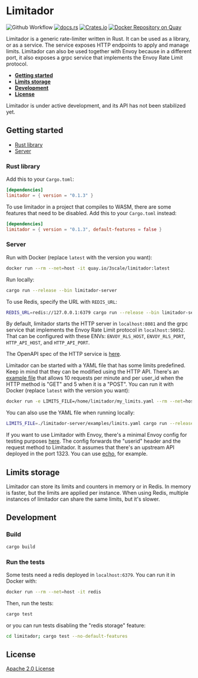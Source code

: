 # Limitador

![Github Workflow](https://github.com/3scale/limitador/workflows/Rust/badge.svg)
[![docs.rs](https://docs.rs/limitador/badge.svg)](https://docs.rs/limitador)
[![Crates.io](https://img.shields.io/crates/v/limitador)](https://crates.io/crates/limitador)
[![Docker Repository on Quay](https://quay.io/repository/3scale/limitador/status
"Docker Repository on Quay")](https://quay.io/repository/3scale/limitador)

Limitador is a generic rate-limiter written in Rust. It can be used as a
library, or as a service. The service exposes HTTP endpoints to apply and manage
limits. Limitador can also be used together with Envoy because in a different
port, it also exposes a grpc service that implements the Envoy Rate Limit
protocol.

- [**Getting started**](#getting-started)
- [**Limits storage**](#limits-storage)
- [**Development**](#development)
- [**License**](#license)

Limitador is under active development, and its API has not been stabilized yet.

## Getting started

- [Rust library](#rust-library)
- [Server](#server)

### Rust library

Add this to your `Cargo.toml`:
```toml
[dependencies]
limitador = { version = "0.1.3" }
```

To use limitador in a project that compiles to WASM, there are some features
that need to be disabled. Add this to your `Cargo.toml` instead:
```toml
[dependencies]
limitador = { version = "0.1.3", default-features = false }
```

### Server

Run with Docker (replace `latest` with the version you want):
```bash
docker run --rm --net=host -it quay.io/3scale/limitador:latest
```

Run locally:
```bash
cargo run --release --bin limitador-server
```

To use Redis, specify the URL with `REDIS_URL`:
```bash
REDIS_URL=redis://127.0.0.1:6379 cargo run --release --bin limitador-server
```

By default, limitador starts the HTTP server in `localhost:8081` and the grpc
service that implements the Envoy Rate Limit protocol in `localhost:50052`. That
can be configured with these ENVs: `ENVOY_RLS_HOST`, `ENVOY_RLS_PORT`,
`HTTP_API_HOST`, and `HTTP_API_PORT`.

The OpenAPI spec of the HTTP service is
[here](limitador-server/docs/http_server_spec.json).

Limitador can be started with a YAML file that has some limits predefined. Keep
in mind that they can be modified using the HTTP API. There's an [example
file](limitador-server/examples/limits.yaml) that allows 10 requests per minute
and per user_id when the HTTP method is "GET" and 5 when it is a "POST". You can
run it with Docker (replace `latest` with the version you want):
```bash
docker run -e LIMITS_FILE=/home/limitador/my_limits.yaml --rm --net=host -it -v $(pwd)/limitador-server/examples/limits.yaml:/home/limitador/my_limits.yaml:ro quay.io/3scale/limitador:latest
```

You can also use the YAML file when running locally:
```bash
LIMITS_FILE=./limitador-server/examples/limits.yaml cargo run --release --bin limitador-server 
```

If you want to use Limitador with Envoy, there's a minimal Envoy config for
testing purposes [here](limitador-server/examples/envoy.yaml). The config
forwards the "userid" header and the request method to Limitador. It assumes
that there's an upstream API deployed in the port 1323. You can use
[echo](https://github.com/labstack/echo), for example.


## Limits storage

Limitador can store its limits and counters in memory or in Redis. In memory is
faster, but the limits are applied per instance. When using Redis, multiple
instances of limitador can share the same limits, but it's slower.


## Development

### Build

```bash
cargo build
```

### Run the tests

Some tests need a redis deployed in `localhost:6379`. You can run it in Docker with:
```bash
docker run --rm --net=host -it redis
```

Then, run the tests:

```bash
cargo test
```

or you can run tests disabling the "redis storage" feature:
```bash
cd limitador; cargo test --no-default-features
```

## License

[Apache 2.0 License](LICENSE)
